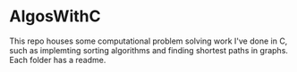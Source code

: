 # AlgosWithC


This repo houses some computational problem solving work I've done in C, such as implemting sorting algorithms and finding shortest paths in graphs. Each folder has a readme.
